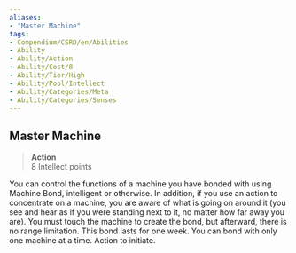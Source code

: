 ```yaml
---
aliases:
- "Master Machine"
tags:
- Compendium/CSRD/en/Abilities
- Ability
- Ability/Action
- Ability/Cost/8
- Ability/Tier/High
- Ability/Pool/Intellect
- Ability/Categories/Meta
- Ability/Categories/Senses
---
```


  
## Master Machine  
>**Action**  
>8 Intellect points
  
You can control the functions of a machine you have bonded with using Machine Bond, intelligent or otherwise. In addition, if you use an action to concentrate on a machine, you are aware of what is going on around it (you see and hear as if you were standing next to it, no matter how far away you are). You must touch the machine to create the bond, but afterward, there is no range limitation. This bond lasts for one week. You can bond with only one machine at a time. Action to initiate.